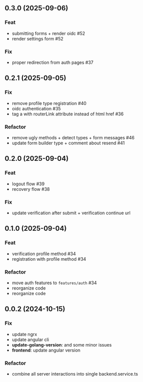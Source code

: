 ## 0.3.0 (2025-09-06)

### Feat

- submitting forms + render oidc #52
- render settings form #52

### Fix

- proper redirection from auth pages #37

## 0.2.1 (2025-09-05)

### Fix

- remove profile type registration #40
- oidc authentication #35
- tag a with routerLink attribute instead of html href #36

### Refactor

- remove ugly methods + detect types + form messages  #46
- update form builder type + comment about resend #41

## 0.2.0 (2025-09-04)

### Feat

- logout flow #39
- recovery flow #38

### Fix

- update verification after submit + verification continue url

## 0.1.0 (2025-09-04)

### Feat

- verification profile method #34
- registration with profile method #34

### Refactor

- move auth features to `features/auth` #34
- reorganize code
- reorganize code

## 0.0.2 (2024-10-15)

### Fix

- update ngrx
- update angular cli
- **update-golang-version**: and some minor issues
- **frontend**: update angular version

### Refactor

- combine all server interactions into single backend.service.ts
